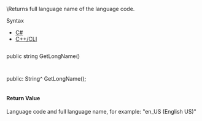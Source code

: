 \Returns full language name of the language code.

Syntax

* [C#](#i-syntax-CS)
* [C++/CLI](#i-syntax-CPP2005)

```
```
public string GetLongName()
```
```

```
```
public:
String^ GetLongName();
```
```

#### Return Value

Language code and full language name, for example: "en\_US (English US)"


